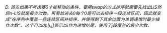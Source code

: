 *D. 首先如果不考虑塞0才能移动的条件，要用swap的方式排序就需要先找出LIS然后n-LIS就是最少次数。再看放进去0每个0是可以去排序一段连续区间，因此就变成“在序列中覆盖一些连续区间并排序，并使得剩下其余位置为单调递增时最少操作次数”。这个可以dp[i,j]表示以i作为递增结尾，使用了j段覆盖的最少次数。*
